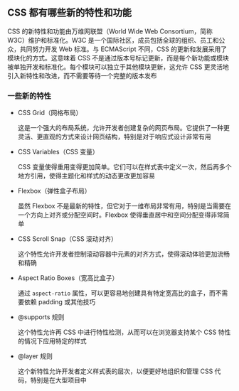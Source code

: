 ## CSS 都有哪些新的特性和功能

CSS 的新特性和功能由万维网联盟（World Wide Web Consortium，简称 W3C）维护和标准化。W3C 是一个国际社区，成员包括全球的组织、员工和公众，共同努力开发 Web 标准。与 ECMAScript 不同，CSS 的更新和发展采用了模块化的方式。这意味着 CSS 不是通过版本号标记更新，而是每个新功能或模块被单独开发和标准化。每个模块可以独立于其他模块更新，这允许 CSS 更灵活地引入新特性和改进，而不需要等待一个完整的版本发布

### 一些新的特性

- CSS Grid（网格布局）

  这是一个强大的布局系统，允许开发者创建复杂的网页布局。它提供了一种更灵活、更直观的方式来设计网页结构，特别是对于响应式设计非常有用

- CSS Variables（CSS 变量）

  CSS 变量使得重用变得更加简单。它们可以在样式表中定义一次，然后再多个地方引用，使得主题化和样式的动态更改更加容易

- Flexbox（弹性盒子布局）

  虽然 Flexbox 不是最新的特性，但它对于一维布局非常有用，特别是当需要在一个方向上对齐或分配空间时。Flexbox 使得垂直居中和空间分配变得非常简单

- CSS Scroll Snap（CSS 滚动对齐）

  这个特性允许开发者控制滚动容器中元素的对齐方式，使得滚动体验更加流畅和精确

- Aspect Ratio Boxes（宽高比盒子）

  通过 `aspect-ratio` 属性，可以更容易地创建具有特定宽高比的盒子，而不需要依赖 padding 或其他技巧

- @supports 规则

  这个特性允许再 CSS 中进行特性检测，从而可以在浏览器支持某个 CSS 特性的情况下应用特定的样式

- @layer 规则

  这个新特性允许开发者定义样式表的层次，以便更好地组织和管理 CSS 代码，特别是在大型项目中
